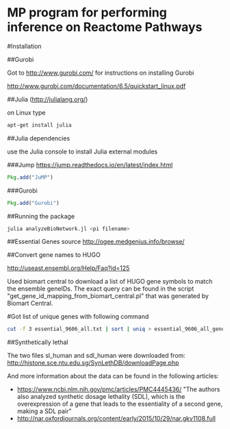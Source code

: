 # MP program for performing inference on Reactome Pathways

#Installation

##Gurobi

Got to http://www.gurobi.com/ for instructions on installing Gurobi

http://www.gurobi.com/documentation/6.5/quickstart_linux.pdf

##Julia (http://julialang.org/)

on Linux type

```bash
apt-get install julia
```

##Julia dependencies 

use the Julia console to install Julia external modules

###Jump
https://jump.readthedocs.io/en/latest/index.html
```julia
Pkg.add("JuMP")
```

###Gurobi

```julia
Pkg.add("Gurobi")
```

##Running the package

```bash
julia analyzeBioNetwork.jl <pi filename>
```

##Essential Genes source
http://ogee.medgenius.info/browse/

##Convert gene names to HUGO

http://useast.ensembl.org/Help/Faq?id=125

Used biomart central to download a list of HUGO gene symbols to match the ensemble geneIDs. The exact query can be found in the script "get_gene_id_mapping_from_biomart_central.pl" that was generated by Biomart Central.
 
#Got list of unique genes with following command

```bash
cut -f 3 essential_9606_all.txt | sort | uniq > essential_9606_all_gene_ids.txt
```
##Synthetically lethal 

The two files sl_human and sdl_human were downloaded from: http://histone.sce.ntu.edu.sg/SynLethDB/downloadPage.php

And more information about the data can be found in the following articles:
- https://www.ncbi.nlm.nih.gov/pmc/articles/PMC4445436/ "The authors also analyzed synthetic dosage lethality (SDL), which is the overexpression of a gene that leads to the essentiality of a second gene, making a SDL pair"
- http://nar.oxfordjournals.org/content/early/2015/10/29/nar.gkv1108.full 

